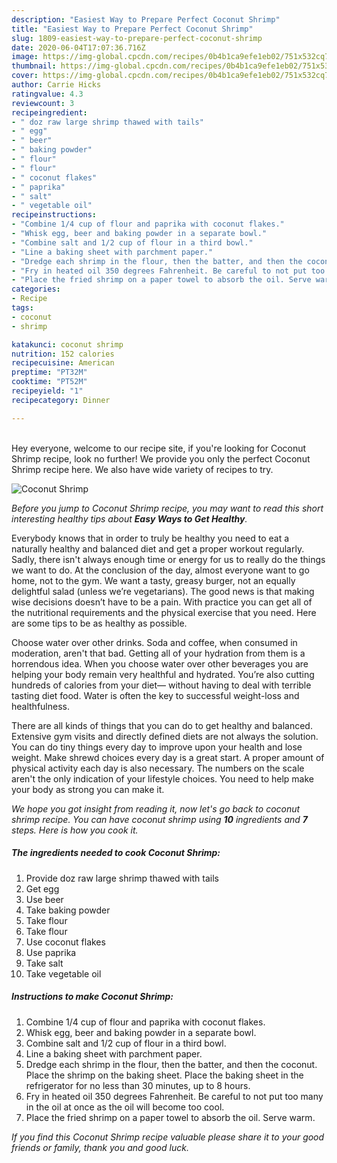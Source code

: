 ```yaml
---
description: "Easiest Way to Prepare Perfect Coconut Shrimp"
title: "Easiest Way to Prepare Perfect Coconut Shrimp"
slug: 1809-easiest-way-to-prepare-perfect-coconut-shrimp
date: 2020-06-04T17:07:36.716Z
image: https://img-global.cpcdn.com/recipes/0b4b1ca9efe1eb02/751x532cq70/coconut-shrimp-recipe-main-photo.jpg
thumbnail: https://img-global.cpcdn.com/recipes/0b4b1ca9efe1eb02/751x532cq70/coconut-shrimp-recipe-main-photo.jpg
cover: https://img-global.cpcdn.com/recipes/0b4b1ca9efe1eb02/751x532cq70/coconut-shrimp-recipe-main-photo.jpg
author: Carrie Hicks
ratingvalue: 4.3
reviewcount: 3
recipeingredient:
- " doz raw large shrimp thawed with tails"
- " egg"
- " beer"
- " baking powder"
- " flour"
- " flour"
- " coconut flakes"
- " paprika"
- " salt"
- " vegetable oil"
recipeinstructions:
- "Combine 1/4 cup of flour and paprika with coconut flakes."
- "Whisk egg, beer and baking powder in a separate bowl."
- "Combine salt and 1/2 cup of flour in a third bowl."
- "Line a baking sheet with parchment paper."
- "Dredge each shrimp in the flour, then the batter, and then the coconut. Place the shrimp on the baking sheet. Place the baking sheet in the refrigerator for no less than 30 minutes, up to 8 hours."
- "Fry in heated oil 350 degrees Fahrenheit. Be careful to not put too many in the oil at once as the oil will become too cool."
- "Place the fried shrimp on a paper towel to absorb the oil. Serve warm."
categories:
- Recipe
tags:
- coconut
- shrimp

katakunci: coconut shrimp 
nutrition: 152 calories
recipecuisine: American
preptime: "PT32M"
cooktime: "PT52M"
recipeyield: "1"
recipecategory: Dinner

---
```

<br>
Hey everyone, welcome to our recipe site, if you're looking for Coconut Shrimp recipe, look no further! We provide you only the perfect Coconut Shrimp recipe here. We also have wide variety of recipes to try.
<br>


![Coconut Shrimp](https://img-global.cpcdn.com/recipes/0b4b1ca9efe1eb02/751x532cq70/coconut-shrimp-recipe-main-photo.jpg)

<i>Before you jump to Coconut Shrimp recipe, you may want to read this short interesting healthy tips about <strong>Easy Ways to Get Healthy</strong>.</i>

Everybody knows that in order to truly be healthy you need to eat a naturally healthy and balanced diet and get a proper workout regularly. Sadly, there isn't always enough time or energy for us to really do the things we want to do. At the conclusion of the day, almost everyone want to go home, not to the gym. We want a tasty, greasy burger, not an equally delightful salad (unless we’re vegetarians). The good news is that making wise decisions doesn’t have to be a pain. With practice you can get all of the nutritional requirements and the physical exercise that you need. Here are some tips to be as healthy as possible.

Choose water over other drinks. Soda and coffee, when consumed in moderation, aren't that bad. Getting all of your hydration from them is a horrendous idea. When you choose water over other beverages you are helping your body remain very healthful and hydrated. You’re also cutting hundreds of calories from your diet— without having to deal with terrible tasting diet food. Water is often the key to successful weight-loss and healthfulness.

There are all kinds of things that you can do to get healthy and balanced. Extensive gym visits and directly defined diets are not always the solution. You can do tiny things every day to improve upon your health and lose weight. Make shrewd choices every day is a great start. A proper amount of physical activity each day is also necessary. The numbers on the scale aren't the only indication of your lifestyle choices. You need to help make your body as strong you can make it. 


<i>We hope you got insight from reading it, now let's go back to coconut shrimp recipe. You can have coconut shrimp using <strong>10</strong> ingredients and <strong>7</strong> steps. Here is how you cook it.
</i>

##### The ingredients needed to cook Coconut Shrimp:

1. Provide  doz raw large shrimp thawed with tails
1. Get  egg
1. Use  beer
1. Take  baking powder
1. Take  flour
1. Take  flour
1. Use  coconut flakes
1. Use  paprika
1. Take  salt
1. Take  vegetable oil


##### Instructions to make Coconut Shrimp:

1. Combine 1/4 cup of flour and paprika with coconut flakes.
1. Whisk egg, beer and baking powder in a separate bowl.
1. Combine salt and 1/2 cup of flour in a third bowl.
1. Line a baking sheet with parchment paper.
1. Dredge each shrimp in the flour, then the batter, and then the coconut. Place the shrimp on the baking sheet. Place the baking sheet in the refrigerator for no less than 30 minutes, up to 8 hours.
1. Fry in heated oil 350 degrees Fahrenheit. Be careful to not put too many in the oil at once as the oil will become too cool.
1. Place the fried shrimp on a paper towel to absorb the oil. Serve warm.


<i>If you find this Coconut Shrimp recipe valuable please share it to your good friends or family, thank you and good luck.</i>
